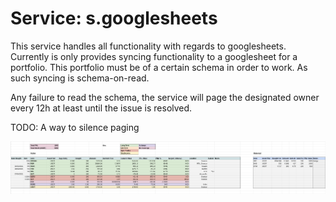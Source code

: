 # Service: s.googlesheets

This service handles all functionality with regards to googlesheets.
Currently is only provides syncing functionality to a googlesheet for a portfolio.
This portfolio must be of a certain schema in order to work. As such syncing is schema-on-read.

Any failure to read the schema, the service will page the designated owner every 12h at least until
the issue is resolved.

TODO: A way to silence paging

![example](./assets/example.png)
